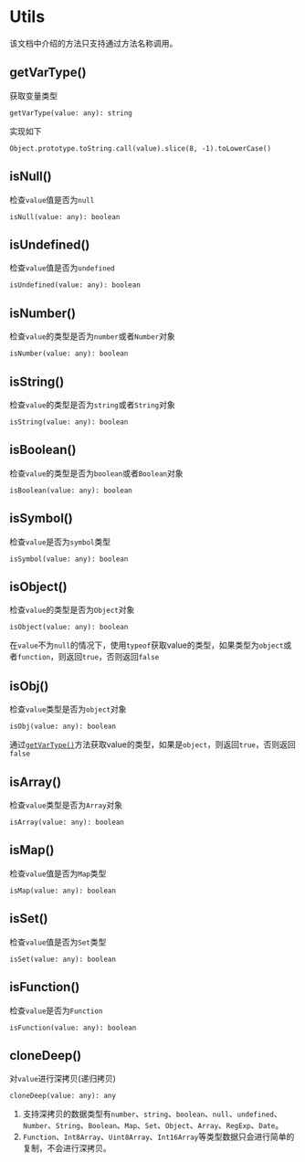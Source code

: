 # Utils

该文档中介绍的方法只支持通过方法名称调用。

## getVarType()

获取变量类型

```
getVarType(value: any): string
```

实现如下

```
Object.prototype.toString.call(value).slice(8, -1).toLowerCase()
```



## isNull()

检查`value`值是否为`null`

```
isNull(value: any): boolean
```



## isUndefined()

检查`value`值是否为`undefined`

```
isUndefined(value: any): boolean
```



## isNumber()

检查`value`的类型是否为`number`或者`Number`对象

```
isNumber(value: any): boolean
```



## isString()

检查`value`的类型是否为`string`或者`String`对象

```
isString(value: any): boolean
```



## isBoolean()

检查`value`的类型是否为`boolean`或者`Boolean`对象

```
isBoolean(value: any): boolean
```



## isSymbol()

检查`value`是否为`symbol`类型

```
isSymbol(value: any): boolean
```



## isObject()

检查`value`的类型是否为`Object`对象

```
isObject(value: any): boolean
```

在`value`不为`null`的情况下，使用`typeof`获取value的类型，如果类型为`object`或者`function`，则返回`true`，否则返回`false`



## isObj()

检查`value`类型是否为`object`对象

```
isObj(value: any): boolean
```

通过[`getVarType()`](utils-docs/Utils?id=getvartype)方法获取value的类型，如果是`object`，则返回`true`，否则返回`false`



## isArray()

检查`value`类型是否为`Array`对象

```
isArray(value: any): boolean
```



## isMap()

检查`value`值是否为`Map`类型

```
isMap(value: any): boolean
```



## isSet()

检查`value`值是否为`Set`类型

```
isSet(value: any): boolean
```



## isFunction()

检查`value`是否为`Function`

```
isFunction(value: any): boolean
```



## cloneDeep()

对`value`进行深拷贝(递归拷贝)

```
cloneDeep(value: any): any
```

1. 支持深拷贝的数据类型有`number`、`string`、`boolean`、`null`、`undefined`、`Number`、`String`、`Boolean`、`Map`、`Set`、`Object`、`Array`、`RegExp`、`Date`。
2. `Function`、`Int8Array`、`Uint8Array`、`Int16Array`等类型数据只会进行简单的复制，不会进行深拷贝。
